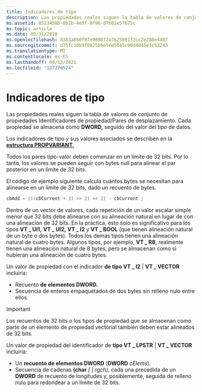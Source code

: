```yaml
---
title: Indicadores de tipo
description: Las propiedades reales siguen la tabla de valores de conjunto de propiedades Identificadores de propiedad/Pares de desplazamiento. Cada propiedad se almacena como DWORD, seguida del valor del tipo de datos.
ms.assetid: 8523458b-8b1b-4e9f-8f96-d7601e57675c
ms.topic: article
ms.date: 05/31/2018
ms.openlocfilehash: 8383a860f07e908b72a7b25091f3cc2e280e4407
ms.sourcegitcommit: d75fc10b9f0825bbe5ce5045c90d4045e3c53243
ms.translationtype: MT
ms.contentlocale: es-ES
ms.lasthandoff: 09/13/2021
ms.locfileid: "127270524"
---
```

# <a name="type-indicators"></a>Indicadores de tipo

Las propiedades reales siguen la tabla de valores de conjunto de propiedades Identificadores de propiedad/Pares de desplazamiento. Cada propiedad se almacena como **DWORD,** seguido del valor del tipo de datos.

Los indicadores de tipo y sus valores asociados se describen en la [**estructura PROPVARIANT.**](/windows/win32/api/propidlbase/ns-propidlbase-propvariant)

Todos los pares tipo-valor deben comenzar en un límite de 32 bits. Por lo tanto, los valores se pueden seguir con bytes null para alinear el par posterior en un límite de 32 bits.

El código de ejemplo siguiente calcula cuántos bytes se necesitan para alinearse en un límite de 32 bits, dado un recuento de bytes.


```C++
cbAdd = (((cbCurrent + 3) >> 2) << 2) - cbCurrent ;
```



Dentro de un vector de valores, cada repetición de un valor escalar simple menor que 32 bits debe alinearse con su alineación natural en lugar de con una alineación de 32 bits. En la práctica, esto solo es significativo para los tipos **VT \_ UI1,** **VT \_ UI2,** **VT \_ I2** y **VT \_ BOOL** (que tienen alineación natural de un byte o dos bytes). Todos los demás tipos tienen una alineación natural de cuatro bytes. Algunos tipos, por ejemplo, **VT \_ R8,** realmente tienen una alineación natural de 8 bytes, pero se almacenan como si hubieran una alineación de cuatro bytes.

Un valor de propiedad con el indicador **de tipo VT \_ I2** \| **VT \_ VECTOR** incluiría:

-   Recuento **de elementos DWORD.**
-   Secuencia de enteros empaquetados de dos bytes sin relleno nulo entre ellos.

> [!IMPORTANT]
> Los recuentos de 32 bits o los tipos de propiedad que se almacenan como parte de un elemento de propiedad vectorial también deben estar alineados de 32 bits.

 

Un valor de propiedad del identificador de **tipo VT \_ LPSTR** \| **VT \_ VECTOR** incluiría:

-   Un **recuento de elementos DWORD** (**DWORD** *cElems*).
-   Secuencia de cadenas **(char** *\[ \] rgch),* cada una precedida de un **DWORD** de recuento de longitudes y, posiblemente, seguida de relleno nulo para redondear a un límite de 32 bits.

 

 